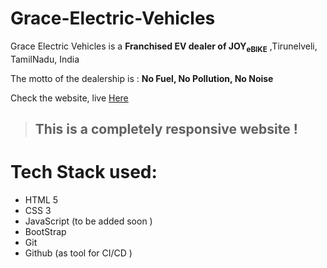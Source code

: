 # Grace-Electric-Vehicles
Grace Electric Vehicles is a  **Franchised EV dealer of JOY<sub>eBIKE</sub>**   ,Tirunelveli, TamilNadu, India

The motto of the dealership is :
 **No Fuel, No Pollution, No Noise**
 
 Check the website, live [Here](https://yogeshnick.github.io/Grace-Electric-Vehicles/)

 > ## This is a completely responsive website !

# Tech Stack used:
+ HTML 5
+ CSS 3
+ JavaScript (to be added soon )
+ BootStrap
+ Git
+ Github (as tool for CI/CD )
  
